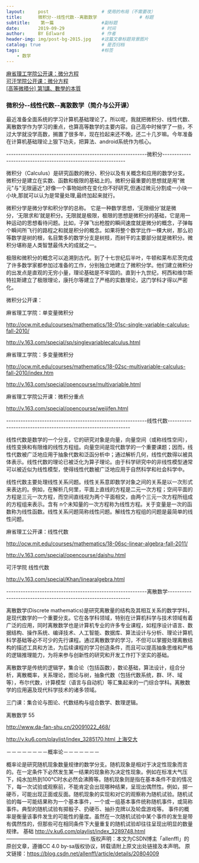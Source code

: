 ```yaml
---
layout:     post                    # 使用的布局（不需要改）
title:      微积分--线性代数--离散数学                # 标题 
subtitle:    第一篇                  #副标题
date:       2019-09-29              # 时间
author:     BY Edlward              # 作者
header-img: img/post-bg-2015.jpg    #这篇文章标题背景图片
catalog: true                       # 是否归档
tags:                               #标签
    - 数学
---
```

[麻省理工学院公开课：微分方程](http://open.163.com/special/opencourse/equations.html)  
[可汗学院公开课：微分方程](http://open.163.com/special/Khan/differential.html)  
[[高等微積分] 第1講、數學的本質](https://www.youtube.com/watch?v=yYEMYP8u0sc)  

### 微积分--线性代数--离散数学（简介与公开课）
最近准备全面系统的学习计算机基础理论了。所以呢，我就把微积分、线性代数、离散数学作为学习的重点，也算高等数学的主要内容。自己高中时候学了一些，不过大学就没学高数，搁置了很多年，现在捡起来还不晚，还二十几岁嘛。今年准备在计算机基础理论上狠下功夫，把算法、android系统作为核心。


-----------------------------------------------------------微积分--------------------------------------------------------------


微积分（Calculus）是研究函数的微分、积分以及有关概念和应用的数学分支。微积分是建立在实数、函数和极限的基础上的。微积分最重要的思想就是用"微元"与"无限逼近",好像一个事物始终在变化你不好研究,但通过微元分割成一小块一小块,那就可以认为是常量处理,最终加起来就行。 

微积分学是微分学和积分学的总称。 它是一种数学思想，‘无限细分’就是微分，‘无限求和’就是积分。无限就是极限，极限的思想是微积分的基础，它是用一种运动的思想看待问题。比如，子弹飞出枪膛的瞬间速度就是微分的概念，子弹每个瞬间所飞行的路程之和就是积分的概念。如果将整个数学比作一棵大树，那么初等数学是树的根，名目繁多的数学分支是树枝，而树干的主要部分就是微积分。微积分堪称是人类智慧最伟大的成就之一。

极限和微积分的概念可以追溯到古代。到了十七世纪后半叶，牛顿和莱布尼茨完成了许多数学家都参加过准备的工作，分别独立地建立了微积分学。他们建立微积分的出发点是直观的无穷小量，理论基础是不牢固的。直到十九世纪，柯西和维尔斯特拉斯建立了极限理论，康托尔等建立了严格的实数理论，这门学科才得以严密化。

微积分公开课：

麻省理工学院：单变量微积分

http://ocw.mit.edu/courses/mathematics/18-01sc-single-variable-calculus-fall-2010/

http://v.163.com/special/sp/singlevariablecalculus.html

麻省理工学院：多变量微积分

http://ocw.mit.edu/courses/mathematics/18-02sc-multivariable-calculus-fall-2010/index.htm

http://v.163.com/special/opencourse/multivariable.html

麻省理工学院公开课：微积分重点

http://v.163.com/special/opencourse/weijifen.html

-----------------------------------------------------------线性代数--------------------------------------------------------------

线性代数是数学的一个分支，它的研究对象是向量，向量空间（或称线性空间），线性变换和有限维的线性方程组。向量空间是现代数学的一个重要课题；因而，线性代数被广泛地应用于抽象代数和泛函分析中；通过解析几何，线性代数得以被具体表示。线性代数的理论已被泛化为算子理论。由于科学研究中的非线性模型通常可以被近似为线性模型，使得线性代数被广泛地应用于自然科学和社会科学中。

线性代数主要处理线性关系问题。线性关系意即数学对象之间的关系是以一次形式来表达的。例如，在解析几何里，平面上直线的方程是二元一次方程；空间平面的方程是三元一次方程，而空间直线视为两个平面相交，由两个三元一次方程所组成的方程组来表示。含有 n个未知量的一次方程称为线性方程。关于变量是一次的函数称为线性函数。线性关系问题简称线性问题。解线性方程组的问题是最简单的线性问题。

麻省理工公开课：线性代数

http://ocw.mit.edu/courses/mathematics/18-06sc-linear-algebra-fall-2011/

http://v.163.com/special/opencourse/daishu.html

可汗学院 线性代数

http://v.163.com/special/Khan/linearalgebra.html



-----------------------------------------------------------离散数学--------------------------------------------------------------

离散数学(Discrete mathematics)是研究离散量的结构及其相互关系的数学学科，是现代数学的一个重要分支。它在各学科领域，特别在计算机科学与技术领域有着广泛的应用，同时离散数学也是计算机专业的许多专业课程，如程序设计语言、数据结构、操作系统、编译技术、人工智能、数据库、算法设计与分析、理论计算机科学基础等必不可少的先行课程。通过离散数学的学习，不但可以掌握处理离散结构的描述工具和方法，为后续课程的学习创造条件，而且可以提高抽象思维和严格的逻辑推理能力，为将来参与创新性的研究和开发工作打下坚实的基础。

离散数学是传统的逻辑学，集合论（包括函数），数论基础，算法设计，组合分析，离散概率，关系理论，图论与树，抽象代数（包括代数系统，群、环、域等），布尔代数，计算模型（语言与自动机）等汇集起来的一门综合学科。离散数学的应用遍及现代科学技术的诸多领域。

三门课：集合论与图论、代数结构与组合数学、数理逻辑。

离散数学 55

http://www.da-fan-shu.cn/20091022_468/

http://v.ku6.com/playlist/index_3285170.html 上海交大



－－－－－－－－概率论－－－－－－－


概率论是研究随机现象数量规律的数学分支。随机现象是相对于决定性现象而言的。在一定条件下必然发生某一结果的现象称为决定性现象。例如在标准大气压下，纯水加热到100℃时水必然会沸腾等。随机现象则是指在基本条件不变的情况下，每一次试验或观察前，不能肯定会出现哪种结果，呈现出偶然性。例如，掷一硬币，可能出现正面或反面。随机现象的实现和对它的观察称为随机试验。随机试验的每一可能结果称为一个基本事件，一个或一组基本事件统称随机事件，或简称事件。典型的随机试验有掷骰子、扔硬币、抽扑克牌以及轮盘游戏等。
事件的概率是衡量该事件发生的可能性的量度。虽然在一次随机试验中某个事件的发生是带有偶然性的，但那些可在相同条件下大量重复的随机试验却往往呈现出明显的数量规律。
基础
http://v.ku6.com/playlist/index_3289748.html
 ———————————————— 
版权声明：本文为CSDN博主「allenffl」的原创文章，遵循CC 4.0 by-sa版权协议，转载请附上原文出处链接及本声明。
原文链接：https://blog.csdn.net/allenffl/article/details/20804009
